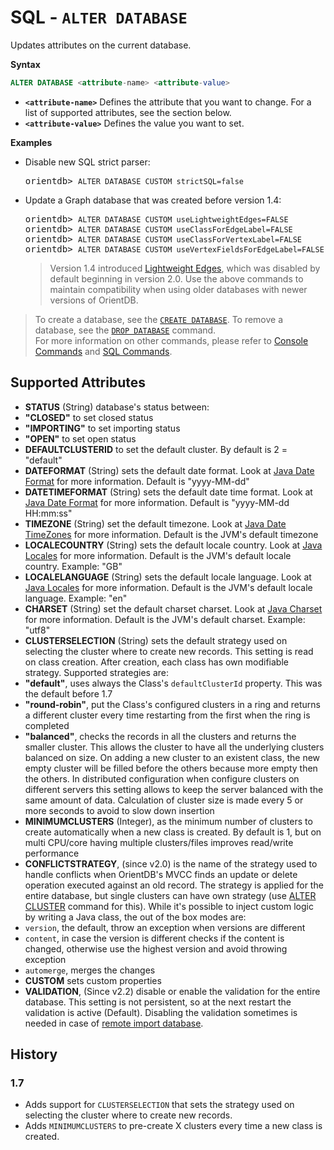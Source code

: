 
# SQL - `ALTER DATABASE`

Updates attributes on the current database.

**Syntax**

```sql
ALTER DATABASE <attribute-name> <attribute-value>
```

- **`<attribute-name>`** Defines the attribute that you want to change.  For a list of supported attributes, see the section below.
- **`<attribute-value>`** Defines the value you want to set.


**Examples**

- Disable new SQL strict parser:

  <pre>
  orientdb> <code class="lang-sql userinput">ALTER DATABASE CUSTOM strictSQL=false</code>
  </pre>

- Update a Graph database that was created before version 1.4:

  <pre>
  orientdb> <code class='lang-sql userinput'>ALTER DATABASE CUSTOM useLightweightEdges=FALSE</code>
  orientdb> <code class='lang-sql userinput'>ALTER DATABASE CUSTOM useClassForEdgeLabel=FALSE</code>
  orientdb> <code class='lang-sql userinput'>ALTER DATABASE CUSTOM useClassForVertexLabel=FALSE</code>
  orientdb> <code class='lang-sql userinput'>ALTER DATABASE CUSTOM useVertexFieldsForEdgeLabel=FALSE</code>
  </pre>

  >Version 1.4 introduced [Lightweight Edges](../java/Lightweight-Edges.md), which was disabled by default beginning in version 2.0.  Use the above commands to maintain compatibility when using older databases with newer versions of OrientDB.




>To create a database, see the [`CREATE DATABASE`](../console/Console-Command-Create-Database.md).  To remove a database, see the [`DROP DATABASE`](../console/Console-Command-Drop-Database.md) command.  
>For more information on other commands, please refer to [Console Commands](../console/Console-Commands.md) and [SQL Commands](SQL-Commands.md).



## Supported Attributes

- **STATUS** (String) database's status between:
 - **"CLOSED"** to set closed status
 - **"IMPORTING"** to set importing status
 - **"OPEN"** to set open status
- **DEFAULTCLUSTERID** to set the default cluster. By default is 2 = "default"
- **DATEFORMAT** (String) sets the default date format. Look at [Java Date Format](http://docs.oracle.com/javase/6/docs/api/java/text/SimpleDateFormat.html) for more information. Default is "yyyy-MM-dd"
- **DATETIMEFORMAT** (String) sets the default date time format. Look at [Java Date Format](http://docs.oracle.com/javase/6/docs/api/java/text/SimpleDateFormat.html) for more information. Default is "yyyy-MM-dd HH:mm:ss"
- **TIMEZONE** (String) set the default timezone. Look at [Java Date TimeZones](http://docs.oracle.com/javase/6/docs/api/java/util/TimeZone.html) for more information. Default is the JVM's default timezone
- **LOCALECOUNTRY** (String) sets the default locale country. Look at [Java Locales](http://docs.oracle.com/javase/6/docs/api/java/util/Locale.html) for more information. Default is the JVM's default locale country. Example: "GB"
- **LOCALELANGUAGE** (String) sets the default locale language. Look at [Java Locales](http://docs.oracle.com/javase/6/docs/api/java/util/Locale.html) for more information. Default is the JVM's default locale language. Example: "en"
- **CHARSET** (String) set the default charset charset. Look at [Java Charset](http://docs.oracle.com/javase/6/docs/api/java/nio/charset/Charset.html) for more information. Default is the JVM's default charset. Example: "utf8"
- **CLUSTERSELECTION** (String) sets the default strategy used on selecting the cluster where to create new records. This setting is read on class creation. After creation, each class has own modifiable strategy. Supported strategies are:
 - **"default"**, uses always the Class's ```defaultClusterId``` property. This was the default before 1.7
 - **"round-robin"**, put the Class's configured clusters in a ring and returns a different cluster every time restarting from the first when the ring is completed
 - **"balanced"**, checks the records in all the clusters and returns the smaller cluster. This allows the cluster to have all the underlying clusters balanced on size. On adding a new cluster to an existent class, the new empty cluster will be filled before the others because more empty then the others. In distributed configuration when configure clusters on different servers this setting allows to keep the server balanced with the same amount of data. Calculation of cluster size is made every 5 or more seconds to avoid to slow down insertion
- **MINIMUMCLUSTERS** (Integer), as the minimum number of clusters to create automatically when a new class is created. By default is 1, but on multi CPU/core having multiple clusters/files improves read/write performance
- **CONFLICTSTRATEGY**, (since v2.0) is the name of the strategy used to handle conflicts when OrientDB's MVCC finds an update or delete operation executed against an old record. The strategy is applied for the entire database, but single clusters can have own strategy (use [ALTER CLUSTER](SQL-Alter-Cluster.md) command for this). While it's possible to inject custom logic by writing a Java class, the out of the box modes are:
 - `version`, the default, throw an exception when versions are different
 - `content`, in case the version is different checks if the content is changed, otherwise use the highest version and avoid throwing exception
 - `automerge`, merges the changes
- **CUSTOM** sets custom properties
- **VALIDATION**, (Since v2.2) disable or enable the validation for the entire database. This setting is not persistent, so at the next restart the validation is active (Default). Disabling the validation sometimes is needed in case of [remote import database](../console/Console-Command-Import.md#validation-errors).



## History
### 1.7
- Adds support for `CLUSTERSELECTION` that sets the strategy used on selecting the cluster where to create new records.
- Adds `MINIMUMCLUSTERS` to pre-create X clusters every time a new class is created.

